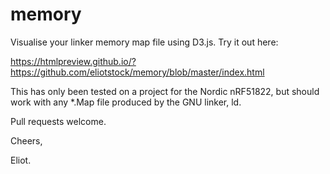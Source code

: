 memory
======

Visualise your linker memory map file using D3.js. Try it out here:

https://htmlpreview.github.io/?https://github.com/eliotstock/memory/blob/master/index.html

This has only been tested on a project for the Nordic nRF51822, but should work with any *.Map file produced by the GNU linker, ld.

Pull requests welcome.

Cheers,

Eliot.
